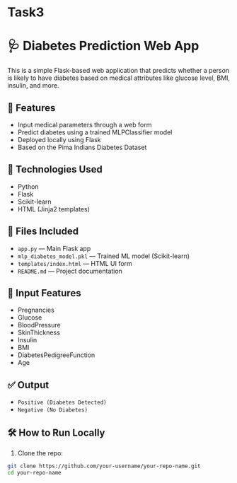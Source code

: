 # Task3

# 🩺 Diabetes Prediction Web App

This is a simple Flask-based web application that predicts whether a person is likely to have diabetes based on medical attributes like glucose level, BMI, insulin, and more.

## 🚀 Features
- Input medical parameters through a web form
- Predict diabetes using a trained MLPClassifier model
- Deployed locally using Flask
- Based on the Pima Indians Diabetes Dataset

## 🧠 Technologies Used
- Python
- Flask
- Scikit-learn
- HTML (Jinja2 templates)

## 📁 Files Included
- `app.py` — Main Flask app
- `mlp_diabetes_model.pkl` — Trained ML model (Scikit-learn)
- `templates/index.html` — HTML UI form
- `README.md` — Project documentation

## 🧪 Input Features
- Pregnancies  
- Glucose  
- BloodPressure  
- SkinThickness  
- Insulin  
- BMI  
- DiabetesPedigreeFunction  
- Age  

## ✅ Output
- `Positive (Diabetes Detected)`
- `Negative (No Diabetes)`

## 🛠️ How to Run Locally

1. Clone the repo:
```bash
git clone https://github.com/your-username/your-repo-name.git
cd your-repo-name
